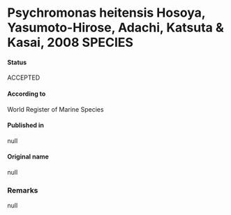 # Psychromonas heitensis Hosoya, Yasumoto-Hirose, Adachi, Katsuta & Kasai, 2008 SPECIES

#### Status
ACCEPTED

#### According to
World Register of Marine Species

#### Published in
null

#### Original name
null

### Remarks
null